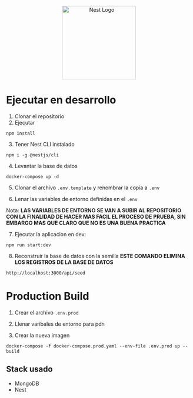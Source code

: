 <p align="center">
  <a href="http://nestjs.com/" target="blank"><img src="https://nestjs.com/img/logo-small.svg" width="200" alt="Nest Logo" /></a>
</p>

# Ejecutar en desarrollo

1. Clonar el repositorio
2. Ejecutar
```
npm install
```
3. Tener Nest CLI instalado
```
npm i -g @nestjs/cli
```

4. Levantar la base de datos
```
docker-compose up -d
```

5. Clonar el archivo ```.env.template``` y renombrar la copia a ```.env```

6. Lenar las variables de entorno definidas en el ```.env```

Nota: __LAS VARIABLES DE ENTORNO SE VAN A SUBIR AL REPOSITORIO CON LA FINALIDAD DE HACER MAS FACIL EL PROCESO DE PRUEBA, SIN EMBARGO MAS QUE CLARO QUE NO ES UNA BUENA PRACTICA__

7. Ejecutar la aplicacion en dev:
```
npm run start:dev
```

8. Reconstruir la base de datos con la semilla __ESTE COMANDO ELIMINA LOS REGISTROS DE LA BASE DE DATOS__
```
http://localhost:3000/api/seed
```

# Production Build

1. Crear el archivo ```.env.prod```

2. Llenar varibales de entorno para pdn

3. Crear la nueva imagen 
```
docker-compose -f docker-compose.prod.yaml --env-file .env.prod up --build
```



## Stack usado
* MongoDB
* Nest